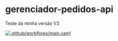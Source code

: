 # gerenciador-pedidos-api

Teste da minha versão V3

[![.github/workflows/main.yaml](https://github.com/PFLOA/gerenciador-pedidos-api/actions/workflows/main.yaml/badge.svg)](https://github.com/PFLOA/gerenciador-pedidos-api/actions/workflows/main.yaml)
